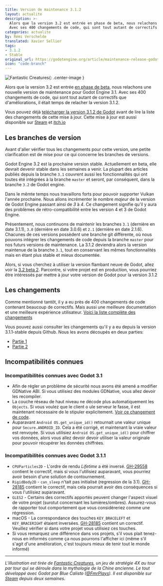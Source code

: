 ```yaml
---
title: Version de maintenance 3.1.2
layout: actualite
description: >-
  Alors que la version 3.2 est entrée en phase de beta, nous relachons une nouvelle version de maintenance pour Godot Engine 3.1.
  Avec ses 400 changements de code, qui sont tout autant de correctifs que d'améliorations, il était temps de relacher la version 3.1.2.
categories: actualite
by: Rémi Verschelde
translated: Xavier Sellier
tags:
- 3.1.2
- Stable
original_url: https://godotengine.org/article/maintenance-release-godot-3-1-2
icon: "code-branch"
---
```


![Fantastic Creatures](https://godotengine.org/storage/app/uploads/public/5de/1a4/91b/5de1a491b9c7c743318901.jpg){: .center-image }

Alors que la version 3.2 est entrée [en phase de beta](http://www.godot-francophone.org/actualite-devsnapshot-3-2-beta-2/), nous relachons une nouvelle version de maintenance pour Godot Engine 3.1. Avec ses 400 changements de code, qui sont tout autant de correctifs que d'améliorations, il était temps de relacher la version 3.1.2.

Vous pouvez déjà [telécharger la version 3.1.2 de Godot](https://godotengine.org/download) avant de lire la liste des changements de cette mise à jour. Cette mise à jour est aussi disponible sur [Steam](https://store.steampowered.com/app/404790/Godot_Engine/) et [itch.io](https://godotengine.itch.io/godot)

## Les branches de version
Avant d'aller vérifier tous les changements pour cette version, une petite clarification est de mise pour ce qui concerne
les branches de versions.

Godot Engine 3.2 est la prochaine version stable. Actuellement en beta, elle devrait devenir stable dans les semaines a venir.
La plupart des articles publiés depuis la branche `3.1` couvrent aussi les fonctionnalités qui ont toutes été intégrées à la branche `master` et seront, par conséquent,
dans la branche `3.2` de Godot engine.

Dans le mêmte temps nous travaillons forts pour pouvoir supporter Vulkan l'année prochaine. Nous allons incrémenter le nombre *majeur* de la version de Godot Engine passant ainsi de *3* à *4*. Ce changement signifie qu'il y aura des problèmes de rétro-compatibilité entre les version 4 et 3 de Godot Engine.

Présentement, nous continuons de maintenir les branches `3.1` (dernière en date 3.1.1), `3.0` (dernière en date 3.0.6) et `2.1` (dernière en date 2.1.6). Chacunes de ces versions possèdent une branche git différente, où nous pouvons intégrer les changements de code depuis la branche `master` pour nos futurs versions de maintenance. 
La 3.1.2 deviendra alors la version maintenue de la branche `3.1`, tout en conservant les mêmes fonctionnalités mais en étant plus stable et mieux documentée.

Alors, si vous cherchez à utiliser la version flambant neuve de Godot, allez voir la [3.2 beta 2](http://www.godot-francophone.org/actualite-devsnapshot-3-2-beta-2/). Parcontre, si votre projet est en production, vous pourriez être intéressés par mettre à jour votre version de Godot pour la version 3.1.2

## Les changements
Comme mentionné tantôt, il y a eu près de 400 changements de code contenant beaucoup de correctifs. Mais aussi une meilleure documentation et une meilleure expérience utilisateur. [Voici la liste complète des changements](https://downloads.tuxfamily.org/godotengine/3.1.2/Godot_v3.1.2-stable_changelog.txt)

Vous pouvez aussi consulter les changements qu'il y a eu depuis la version 3.1.1-stable depuis Github. Nous les avons découpés en deux parties:
- [Partie 1](https://github.com/godotengine/godot/compare/3.1.1-stable...8f3fea20580b55cf4eea94e1585c31d08380997c)
- [Partie 2](https://github.com/godotengine/godot/compare/8f3fea20580b55cf4eea94e1585c31d08380997c...3.1.2-stable)

## Incompatibilités connues
### Incompatibilités connues avec Godot 3.1

- Afin de régler un problème de sécurité nous avons été amené a modifier GDNative ABI. Si vous utilisiez des modules GDNative, vous allez devoir les recompiler.
- La couche réseau de haut niveau ne décode plus automatiquement les `Objects`. Si vous voulez que le client o ule serveur le fasse, il est maintenant nécessaire de le stipuler explicitement. [Voir ce changement de code](https://github.com/godotengine/godot/pull/27485).
- Auparavant `Android OS.get_unique_id()` retournait une valeur unique pour `Secure.ANDROID_ID`. Cela a été corrigé, et maintenant la vraie valeur est renvoyée. Si vous utilisiez `Android OS.get_unique_id()` pour chiffrer vos données, alors vous allez devoir devoir utiliser la valeur originale pour pouvoir récupérer les données chiffrées. 

### Incompatibilités connues avec Godot 3.1.1

- `CPUParticles2D` - L'ordre de rendu *Lifetime* a été inversé. [GH-29558](https://github.com/godotengine/godot/pull/29558) contient le correctif, mais si vous l'utilisiez auparavant, vous pourriez avoir besoin d'une solution de contournement.
- `RigidBody2D` - `can_sleep` n'tait pas initialisé (regression de la 3.1). [GH-28185](https://github.com/godotengine/godot/pull/32767) contient le correctif, mais cela pourrait avoir des conséquences si vous l'utilisiez auparavant.
- `GLES2` - Certains des correctifs apportés peuvent changer l'aspect visuel de votre projet (surotut concernant les lumières/ombres). Assurez-vous de rapporter tout comportement que vous considéreriez comme une régression.
- macOS - La correspondance des touches `KEY_BRACELEFT` et `KEY_BRACERIGHT` étaient inversées. [GH-28185](https://github.com/godotengine/godot/pull/28185) contient un correctif. Veuillez vérifier si dans votre projet vous utilisiez ces touches.
- Si vous remarquez une différence dans vos projets, s'il vous plait tenez-nous en informés comme ça nous pourrons l'afficher ici (même s'il s'agit d'une amélioration, c'est toujours mieux de tenir tout le monde informé)

----

*L'illustration est tirée de [Fantastic Creatures](https://store.steampowered.com/app/1002440/Fantastic_Creatures/), un jeu de stratégie 4X au tour par tour qui se déroule dans la mythologie de la Chine ancienne. Le tout développé avec Godot par Blue Calisto ([@FmrPlays](https://twitter.com/FmrPlays)). Il est disponible sur [Steam](https://store.steampowered.com/app/1002440/Fantastic_Creatures/) depuis deux semaines.*
